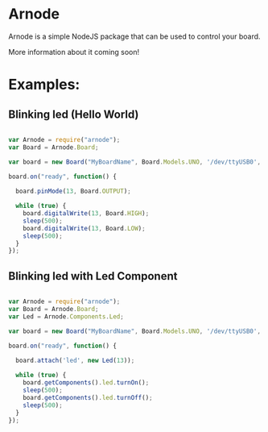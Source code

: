 Arnode
======

Arnode is a simple NodeJS package that can be used to control your board.


More information about it coming soon!




# Examples:

## Blinking led (Hello World)

```javascript

var Arnode = require("arnode");
var Board = Arnode.Board;

var board = new Board("MyBoardName", Board.Models.UNO, '/dev/ttyUSB0', 9600, true);

board.on("ready", function() {
  
  board.pinMode(13, Board.OUTPUT);

  while (true) {
    board.digitalWrite(13, Board.HIGH);
    sleep(500);
    board.digitalWrite(13, Board.LOW);
    sleep(500);
  }
});

```

## Blinking led with Led Component

```javascript

var Arnode = require("arnode");
var Board = Arnode.Board;
var Led = Arnode.Components.Led;

var board = new Board("MyBoardName", Board.Models.UNO, '/dev/ttyUSB0', 9600, true);

board.on("ready", function() {
  
  board.attach('led', new Led(13));

  while (true) {
    board.getComponents().led.turnOn();
    sleep(500);
    board.getComponents().led.turnOff();
    sleep(500);
  }
});

```
